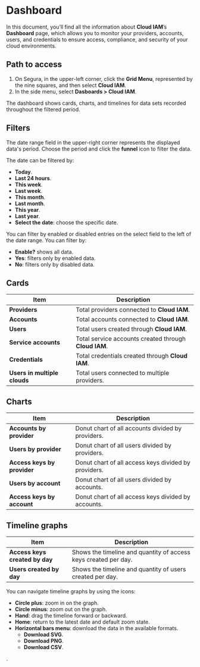# Dashboard

In this document, you’ll find all the information about **Cloud IAM**’s **Dashboard** page, which allows you to monitor your providers, accounts, users, and credentials to ensure access, compliance, and security of your cloud environments.

## Path to access

1. On Segura, in the upper-left corner, click the **Grid Menu**, represented by the nine squares, and then select **Cloud IAM**.
2. In the side menu, select **Dasboards > Cloud IAM**.

The dashboard shows cards, charts, and timelines for data sets recorded throughout the filtered period.

## Filters

The date range field in the upper-right corner represents the displayed data's period. Choose the period and click the **funnel** icon to filter the data.

The date can be filtered by:

- **Today**.
- **Last 24 hours**.
- **This week**.
- **Last week**.
- **This month**.
- **Last month**.
- **This year**.
- **Last year**.
- **Select the date**: choose the specific date.

You can filter by enabled or disabled entries on the select field to the left of the date range. You can filter by:

- **Enable?** shows all data.
- **Yes**: filters only by enabled data.
- **No**: filters only by disabled data.

## Cards

| **Item** | **Description** |
| --- | --- |
| **Providers** | Total providers connected to **Cloud IAM**. |
| **Accounts** | Total accounts connected to **Cloud IAM**. |
| **Users** | Total users created through **Cloud IAM**. |
| **Service accounts** | Total service accounts created through **Cloud IAM**. |
| **Credentials** | Total credentials created through **Cloud IAM**. |
| **Users in multiple clouds** | Total users connected to multiple providers. |

## Charts

| **Item** | **Description** |
| --- | --- |
| **Accounts by provider** | Donut chart of all accounts divided by providers. |
| **Users by provider** | Donut chart of all users divided by providers. |
| **Access keys by provider** | Donut chart of all access keys divided by providers. |
| **Users by account** | Donut chart of all users divided by accounts. |
| **Access keys by account** | Donut chart of all access keys divided by accounts. |

## Timeline graphs

| **Item** | **Description** |
| --- | --- |
| **Access keys created by day** | Shows the timeline and quantity of access keys created per day. |
| **Users created by day** | Shows the timeline and quantity of users created per day. |

You can navigate timeline graphs by using the icons:

- **Circle plus**: zoom in on the graph.
- **Circle minus**: zoom out on the graph.
- **Hand**: drag the timeline forward or backward.
- **Home**: return to the latest date and default zoom state.
- **Horizontal bars menu**: download the data in the available formats.
    - **Download SVG**.
    - **Download PNG**.
    - **Download CSV**.

.